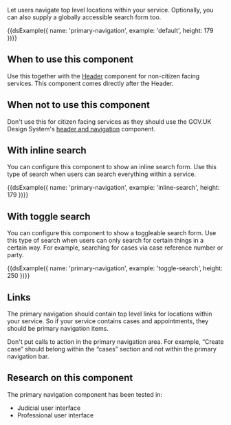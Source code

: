 Let users navigate top level locations within your service. Optionally, you can also supply a globally accessible search form too.

{{dsExample({
  name: 'primary-navigation',
  example: 'default',
  height: 179
})}}

## When to use this component

Use this together with the [Header](/components/header) component for non-citizen facing services. This component comes directly after the Header.

## When not to use this component

Don't use this for citizen facing services as they should use the GOV.UK Design System's [header and navigation](https://design-system.service.gov.uk/components/header/) component.

## With inline search

You can configure this component to show an inline search form. Use this type of search when users can search everything within a service.

{{dsExample({
  name: 'primary-navigation',
  example: 'inline-search',
  height: 179
})}}

## With toggle search

You can configure this component to show a toggleable search form. Use this type of search when users can only search for certain things in a certain way. For example, searching for cases via case reference number or party.

{{dsExample({
  name: 'primary-navigation',
  example: 'toggle-search',
  height: 250
})}}

## Links

The primary navigation should contain top level links for locations within your service. So if your service contains cases and appointments, they should be primary navigation items.

Don't put calls to action in the primary navigation area. For example, “Create case” should belong within the “cases” section and not within the primary navigation bar.

## Research on this component

The primary navigation component has been tested in:

- Judicial user interface
- Professional user interface